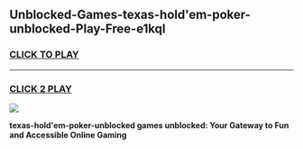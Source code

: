 
## Unblocked-Games-texas-hold'em-poker-unblocked-Play-Free-e1kql
<h3>
<a href="https://premium76.site?title=texas-hold'em-poker-unblocked&ref=18A1">CLICK TO PLAY</a></h3>
<hr>

<h3>
<a href="https://premium76.site?title=texas-hold'em-poker-unblocked&ref=18A1">CLICK 2 PLAY</a>
  
</h3>

<a href="https://premium76.site?title=texas-hold'em-poker-unblocked&ref=18A1"><img src="https://clearcache.store/games.png"></a>


**texas-hold'em-poker-unblocked games unblocked: Your Gateway to Fun and Accessible Online Gaming**
